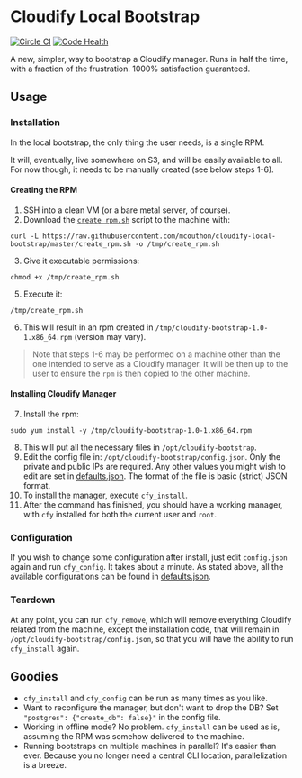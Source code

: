 # Cloudify Local Bootstrap
[![Circle CI](https://circleci.com/gh/mcouthon/cloudify-local-bootstrap/tree/master.svg?style=shield)](https://circleci.com/gh/mcouthon/cloudify-local-bootstrap/tree/master)
[![Code Health](https://landscape.io/github/mcouthon/cloudify-local-bootstrap/master/landscape.svg?style=flat)](https://landscape.io/github/mcouthon/cloudify-local-bootstrap/master)

A new, simpler, way to bootstrap a Cloudify manager.
Runs in half the time, with a fraction of the frustration.
1000% satisfaction guaranteed.

## Usage
### Installation

In the local bootstrap, the only thing the user needs, is a single RPM.

It will, eventually, live somewhere on S3, and will be easily available
to all. For now though, it needs to be manually created (see below
steps 1-6).

#### Creating the RPM

1. SSH into a clean VM (or a bare metal server, of course).
2. Download the [`create_rpm.sh`](create_rpm.sh) script to the machine
with:

`curl -L https://raw.githubusercontent.com/mcouthon/cloudify-local-bootstrap/master/create_rpm.sh -o /tmp/create_rpm.sh `

3. Give it executable permissions:

`chmod +x /tmp/create_rpm.sh`

5. Execute it:

`/tmp/create_rpm.sh`

6. This will result in an rpm created in `/tmp/cloudify-bootstrap-1.0-1.x86_64.rpm` (version may vary).

> Note that steps 1-6 may be performed on a machine other than the one
intended to serve as a Cloudify manager. It will be then up to the user
to ensure the `rpm` is then copied to the other machine.

#### Installing Cloudify Manager

7. Install the rpm:

`sudo yum install -y /tmp/cloudify-bootstrap-1.0-1.x86_64.rpm`

8. This will put all the necessary files in `/opt/cloudify-bootstrap`.
9. Edit the config file in: `/opt/cloudify-bootstrap/config.json`. Only
the private and public IPs are required. Any other values you might
wish to edit are set in [defaults.json](defaults.json). The format of
the file is basic (strict) JSON format.
10. To install the manager, execute  `cfy_install`.
11. After the command has finished, you should have a working manager,
with `cfy` installed for both the current user and `root`.

### Configuration
If you wish to change some configuration after install, just edit
`config.json` again and run `cfy_config`. It takes about a minute.
As stated above, all the available configurations can be found in
[defaults.json](defaults.json).


### Teardown
At any point, you can run `cfy_remove`, which will remove everything
Cloudify related from the machine, except the installation code, that
will remain in `/opt/cloudify-bootstrap/config.json`, so that you will
have the ability to run `cfy_install` again.


## Goodies
* `cfy_install` and `cfy_config` can be run as many times as you like.
* Want to reconfigure the manager, but don't want to drop the DB?
Set `"postgres": {"create_db": false}"` in the config file.
* Working in offline mode? No problem. `cfy_install` can be used as is,
assuming the RPM was somehow delivered to the machine.
* Running bootstraps on multiple machines in parallel? It's easier than
ever. Because you no longer need a central CLI location, parallelization
is a breeze.
